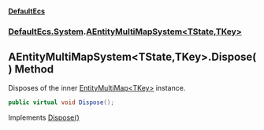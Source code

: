 #### [DefaultEcs](DefaultEcs.md 'DefaultEcs')
### [DefaultEcs.System](DefaultEcs.md#DefaultEcs.System 'DefaultEcs.System').[AEntityMultiMapSystem&lt;TState,TKey&gt;](AEntityMultiMapSystem_TState,TKey_.md 'DefaultEcs.System.AEntityMultiMapSystem<TState,TKey>')

## AEntityMultiMapSystem<TState,TKey>.Dispose() Method

Disposes of the inner [EntityMultiMap&lt;TKey&gt;](EntityMultiMap_TKey_.md 'DefaultEcs.EntityMultiMap<TKey>') instance.

```csharp
public virtual void Dispose();
```

Implements [Dispose()](https://docs.microsoft.com/en-us/dotnet/api/System.IDisposable.Dispose 'System.IDisposable.Dispose')